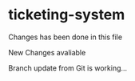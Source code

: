 # ticketing-system
 
Changes has been done in this file

New Changes avaliable

Branch update from Git is working... 
